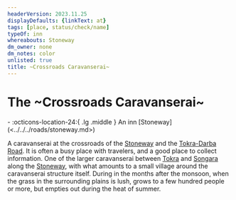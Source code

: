 ```yaml
---
headerVersion: 2023.11.25
displayDefaults: {linkText: at}
tags: [place, status/check/name]
typeOf: inn
whereabouts: Stoneway
dm_owner: none
dm_notes: color
unlisted: true
title: ~Crossroads Caravanserai~
---
```

# The ~Crossroads Caravanserai~
<div class="grid cards ext-narrow-margin ext-one-column" markdown>
-    :octicons-location-24:{ .lg .middle } An inn [Stoneway](<../../../roads/stoneway.md>)  
</div>




A caravanserai at the crossroads of the [Stoneway](<../../../roads/stoneway.md>) and the [Tokra-Darba Road](<../../../roads/tokra-darba-road.md>). It is often a busy place with travelers, and a good place to collect information. One of the larger caravanserai between [Tokra](<tokra/tokra.md>) and [Songara](<./songara.md>) along the [Stoneway](<../../../roads/stoneway.md>), with what amounts to a small village around the caravanserai structure itself. During in the months after the monsoon, when the grass in the surrounding plains is lush, grows to a few hundred people or more, but empties out during the heat of summer. 